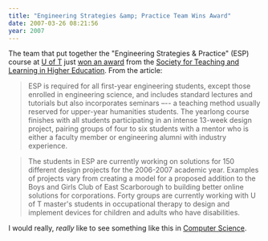 ```yaml
---
title: "Engineering Strategies &amp; Practice Team Wins Award"
date: 2007-03-26 08:21:56
year: 2007
---
```

The team that put together the "Engineering Strategies & Practice" (ESP) course at <a href="http://www.utoronto.ca">U of T</a> just <a href="http://www.news.utoronto.ca/bin6/070316-3016.asp">won an award</a> from the <a href="http://www.mcmaster.ca/stlhe/welcome.html">Society for Teaching and Learning in Higher Education</a>. From the article:
<blockquote>ESP is required for all first-year engineering students, except those enrolled in engineering science, and includes standard lectures and tutorials but also incorporates seminars &ndash;-- a teaching method usually reserved for upper-year humanities students. The yearlong course finishes with all students participating in an intense 13-week design project, pairing groups of four to six students with a mentor who is either a faculty member or engineering alumni with industry experience.</blockquote>
<blockquote>The students in ESP are currently working on solutions for 150 different design projects for the 2006-2007 academic year. Examples of projects vary from creating a model for a proposed addition to the Boys and Girls Club of East Scarborough to building better online solutions for corporations. Forty groups are currently working with U of T master's students in occupational therapy to design and implement devices for children and adults who have disabilities.</blockquote>
I would really, <em>really</em> like to see something like this in <a href="http://www.cs.utoronto.ca">Computer Science</a>.
